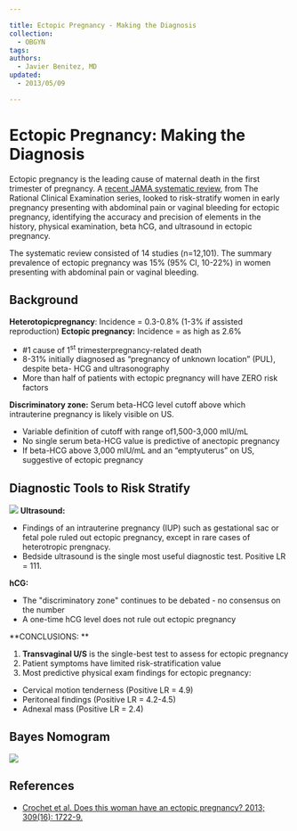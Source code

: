 ```yaml
---

title: Ectopic Pregnancy - Making the Diagnosis
collection:
  - OBGYN
tags:
authors:
  - Javier Benitez, MD
updated:
  - 2013/05/09

---
```


# Ectopic Pregnancy: Making the Diagnosis

Ectopic pregnancy is the leading cause of maternal death in the first trimester of pregnancy. A [recent JAMA systematic review](https://www.ncbi.nlm.nih.gov/pubmed/?term=23613077), from The Rational Clinical Examination series, looked to risk-stratify women in early pregnancy presenting with abdominal pain or vaginal bleeding for ectopic pregnancy, identifying the accuracy and precision of elements in the history, physical examination, beta hCG, and ultrasound in ectopic pregnancy. 

The systematic review consisted of 14 studies (n=12,101). The summary prevalence of ectopic pregnancy was 15% (95% CI, 10-22%) in women presenting with abdominal pain or vaginal bleeding. 

## Background

**Heterotopicpregnancy**: Incidence = 0.3-0.8% (1-3% if assisted reproduction)
**Ectopic pregnancy:** Incidence = as high as 2.6%
-   \#1 cause of 1<sup>st</sup> trimesterpregnancy-related death
-   8-31% initially diagnosed as “pregnancy of unknown location” (PUL), despite beta- HCG and ultrasonography
-   More than half of patients with ectopic pregnancy will have ZERO risk factors

**Discriminatory zone:** Serum beta-HCG level cutoff above which intrauterine pregnancy is likely visible on US.
-   Variable definition of cutoff with range of1,500-3,000 mIU/mL
-   No single serum beta-HCG value is predictive of anectopic pregnancy
-   If beta-HCG above 3,000 mIU/mL and an “emptyuterus” on US, suggestive of ectopic pregnancy

<!-- -->

## Diagnostic Tools to Risk Stratify

![](https://d2p53dh3qxfm0x.cloudfront.net/uploads/img/1jx/5/m/a6a7317a-b855-5fd8-b6ad-133e8ccfc513/640.png)
**Ultrasound:**

-   Findings of an intrauterine pregnancy (IUP) such as gestational sac or fetal pole ruled out ectopic pregnancy, except in rare cases of heterotropic prengnacy.
-   Bedside ultrasound is the single most useful diagnostic test. Positive LR = 111. 

**hCG:**
-   The "discriminatory zone" continues to be debated - no consensus on the number
-   A one-time hCG level does not rule out ectopic pregnancy

**CONCLUSIONS: **
1.  **Transvaginal U/S** is the single-best test to assess for ectopic pregnancy
2.  Patient symptoms have limited risk-stratification value
3.  Most predictive physical exam findings for ectopic pregnancy: 

-   Cervical motion tenderness (Positive LR = 4.9)
-   Peritoneal findings (Positive LR = 4.2-4.5)
-   Adnexal mass (Positive LR = 2.4)

## Bayes Nomogram

![](https://d2p53dh3qxfm0x.cloudfront.net/uploads/img/1jx/5/m/9482e35f-02f1-50e3-bc21-17a900f57c9f/640.png)

## References

-   [Crochet et al. Does this woman have an ectopic pregnancy? 2013; 309(16): 1722-9.](https://www.ncbi.nlm.nih.gov/pubmed/?term=23613077)
